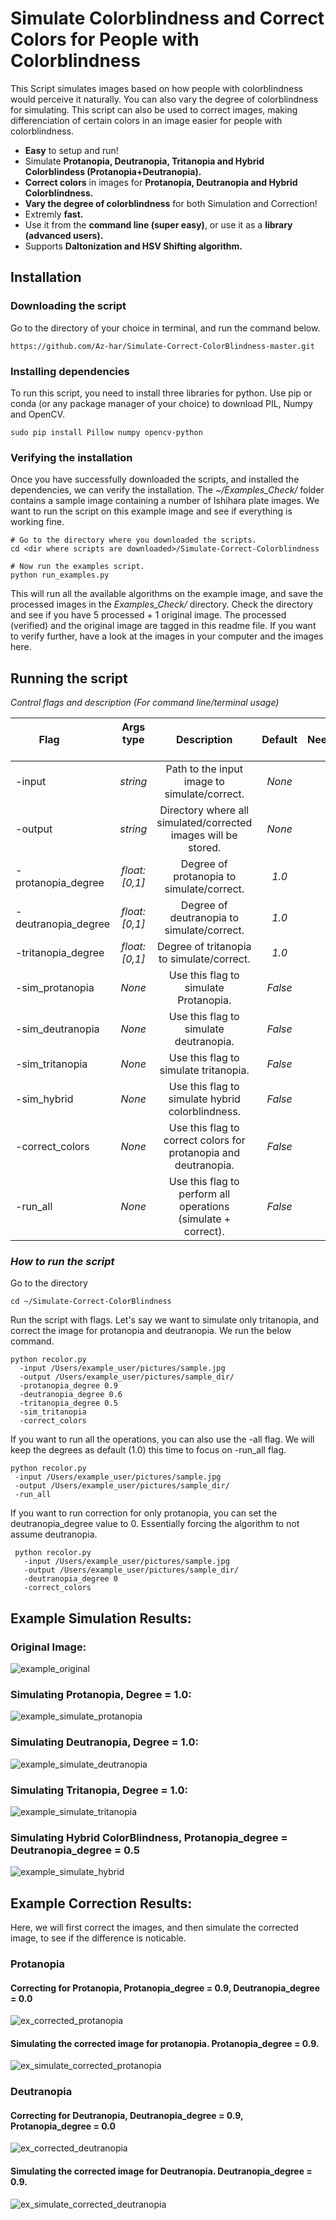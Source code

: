 # Simulate Colorblindness and Correct Colors for People with Colorblindness

This Script simulates images based on how people with colorblindness would perceive it naturally. You can also vary the degree of colorblindness for simulating. This script can also be used to correct images, making differenciation of certain colors in an image easier for people with colorblindness.

* **Easy** to setup and run!
* Simulate **Protanopia, Deutranopia, Tritanopia and Hybrid Colorblindess (Protanopia+Deutranopia).**
* **Correct colors** in images for **Protanopia, Deutranopia and Hybrid Colorblindness.**
* **Vary the degree of colorblindness** for both Simulation and Correction!
* Extremly **fast.**
* Use it from the **command line (super easy)**, or use it as a **library (advanced users).**
* Supports **Daltonization and HSV Shifting algorithm.**


## Installation

### Downloading the script

Go to the directory of your choice in terminal, and run the command below.
```shell
https://github.com/Az-har/Simulate-Correct-ColorBlindness-master.git
```

### Installing dependencies

To run this script, you need to install three libraries for python. Use pip or conda (or any package manager of your choice) to download PIL, Numpy and OpenCV.
```shell
sudo pip install Pillow numpy opencv-python
```

### Verifying the installation

Once you have successfully downloaded the scripts, and installed the dependencies, we can verify the installation.
The *~/Examples_Check/* folder contains a sample image containing a number of Ishihara plate images. 
We want to run the script on this example image and see if everything is working fine.

```shell
# Go to the directory where you downloaded the scripts.
cd <dir where scripts are downloaded>/Simulate-Correct-Colorblindness

# Now run the examples script.
python run_examples.py
```

This will run all the available algorithms on the example image, and save the processed images in the *Examples_Check/* directory.
Check the directory and see if you have 5 processed + 1 original image. The processed (verified) and the original image are tagged in this readme file. If you want to verify further, have a look at the images in your computer and the images here.


## Running the script

*Control flags and description (For command line/terminal usage)*

| Flag &nbsp; &nbsp; &nbsp; &nbsp; &nbsp;| Args type &nbsp; &nbsp; &nbsp; &nbsp;| Description | Default  | Needed? |
| --------|:---------:|:-------:|:---:|---:|
| -input       | *string* | Path to the input image to simulate/correct. | *None* | Yes |
| -output      | *string* | Directory where all simulated/corrected images will be stored.| *None* | Yes |
| -protanopia_degree | *float: [0,1]* | Degree of protanopia to simulate/correct. | *1.0* | No |
| -deutranopia_degree | *float: [0,1]* | Degree of deutranopia to simulate/correct. | *1.0* | No |
| -tritanopia_degree | *float: [0,1]* | Degree of tritanopia to simulate/correct. | *1.0* | No |
| -sim_protanopia |  *None*  |    Use this flag to simulate Protanopia. | *False* | No |
| -sim_deutranopia |  *None*  |    Use this flag to simulate deutranopia. | *False* | No |
| -sim_tritanopia |  *None*  |    Use this flag to simulate tritanopia. | *False* | No |
| -sim_hybrid |  *None*  |    Use this flag to simulate hybrid colorblindness. | *False* | No |
| -correct_colors |  *None*  |    Use this flag to correct colors for protanopia and deutranopia. | *False* | No |
| -run_all |  *None*  |    Use this flag to perform all operations (simulate + correct). | *False* | No |
  

### *How to run the script*

Go to the directory
```shell
cd ~/Simulate-Correct-ColorBlindness
```

Run the script with flags.
Let's say we want to simulate only tritanopia, and correct the image 
for protanopia and deutranopia. We run the below command.
```shell
python recolor.py
  -input /Users/example_user/pictures/sample.jpg
  -output /Users/example_user/pictures/sample_dir/
  -protanopia_degree 0.9
  -deutranopia_degree 0.6
  -tritanopia_degree 0.5 
  -sim_tritanopia
  -correct_colors
```
  
 If you want to run all the operations, you can also use the -all flag. 
 We will keep the degrees as default (1.0) this time to focus on -run_all flag.
 ```shell
 python recolor.py
  -input /Users/example_user/pictures/sample.jpg
  -output /Users/example_user/pictures/sample_dir/
  -run_all
```
  
If you want to run correction for only protanopia, 
you can set the deutranopia_degree value to 0. 
Essentially forcing the algorithm to not assume deutranopia.
```shell
 python recolor.py
   -input /Users/example_user/pictures/sample.jpg
   -output /Users/example_user/pictures/sample_dir/
   -deutranopia_degree 0
   -correct_colors
```


## Example Simulation Results: 

### Original Image:
![example_original](https://user-images.githubusercontent.com/9898343/113453323-c0fb2880-93d3-11eb-8c5f-1df504233313.jpg)

### Simulating Protanopia, Degree = 1.0:
![example_simulate_protanopia](https://user-images.githubusercontent.com/9898343/113453334-c6587300-93d3-11eb-8bc7-b14317aa84e2.png)

### Simulating Deutranopia, Degree = 1.0:
![example_simulate_deutranopia](https://user-images.githubusercontent.com/9898343/113453346-c9536380-93d3-11eb-99c3-08a6a3cfb7d6.png)

### Simulating Tritanopia, Degree = 1.0:
![example_simulate_tritanopia](https://user-images.githubusercontent.com/9898343/113453354-cd7f8100-93d3-11eb-8349-ad58e030cbf2.png)

### Simulating Hybrid ColorBlindness, Protanopia_degree = Deutranopia_degree = 0.5
![example_simulate_hybrid](https://user-images.githubusercontent.com/9898343/113453912-02d89e80-93d5-11eb-8a5b-575b92f99eb6.png)


## Example Correction Results:
Here, we will first correct the images, and then simulate the corrected image, to see if the difference is noticable.

### Protanopia

#### Correcting for Protanopia, Protanopia_degree = 0.9, Deutranopia_degree = 0.0
![ex_corrected_protanopia](https://user-images.githubusercontent.com/9898343/113454436-3831bc00-93d6-11eb-9f11-34167fdec3b5.png)

#### Simulating the corrected image for protanopia. Protanopia_degree = 0.9.
![ex_simulate_corrected_protanopia](https://user-images.githubusercontent.com/9898343/113454441-3bc54300-93d6-11eb-9761-5468fa2e70e2.png)

### Deutranopia

#### Correcting for Deutranopia, Deutranopia_degree = 0.9, Protanopia_degree = 0.0
![ex_corrected_deutranopia](https://user-images.githubusercontent.com/9898343/113454444-41228d80-93d6-11eb-999e-aff3e2434fc5.png)

#### Simulating the corrected image for Deutranopia. Deutranopia_degree = 0.9.
![ex_simulate_corrected_deutranopia](https://user-images.githubusercontent.com/9898343/113454461-45e74180-93d6-11eb-88b7-caed402e949c.png)


